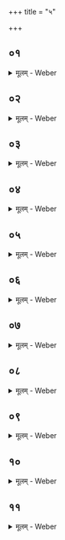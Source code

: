 +++
title = "५"

+++


##  ०१
<details><summary>मूलम् - Weber</summary>

सो ऽत्यु᳘पयजति॥  
यज्ञं᳘ गछ स्वाहेत्या᳘पो वै᳘ यज्ञ आ᳘पो रे᳘तो रे᳘त एॗवैत᳘त्सिञ्चति॥
</details>

##  ०२
<details><summary>मूलम् - Weber</summary>

सो᳘मं गछ स्वाहे᳘ति॥  
रे᳘तो वै सो᳘मो रे᳘त एॗवैत᳘त्सिञ्चति॥
</details>

##  ०३
<details><summary>मूलम् - Weber</summary>

दिव्यं न᳘भो गछ स्वाहे᳘ति॥  
आ᳘पो वै᳘ दिव्यं न᳘भ आ᳘पो रे᳘तो रे᳘त एॗवैत᳘त्सिञ्चति॥
</details>

##  ०४
<details><summary>मूलम् - Weber</summary>

अग्निं᳘ वैश्वानरं᳘ गछ स्वाहे᳘ति॥  
इयं वै᳘ पृथिव्य᳘ग्नि᳘र्वैश्वानॗरः सेय᳘म् प्रतिष्ठे᳘मा᳘मेवैत᳘त्प्रतिष्ठा᳘मभिप्र᳘जनयति॥
</details>

##  ०५
<details><summary>मूलम् - Weber</summary>

अ᳘थ मु᳘खं वि᳘मृष्टे॥  
म᳘नो मे हा᳘र्दि यछे᳘ति त᳘थो होपयष्टात्माॗनं नानुप्र᳘वृणक्ति॥
</details>

##  ०६
<details><summary>मूलम् - Weber</summary>

अ᳘थ जा᳘घन्या प᳘त्नीः सं᳘याजयन्ति॥  
जघनार्धो वै जा᳘घनी जघनार्धाद्वै यो᳘षायै प्रजाः प्र᳘जायन्ते तॗत्प्रैॗवैत᳘ज्जनयति यज्जा᳘घन्या प᳘त्नीः संयाज᳘यन्ति॥
</details>

##  ०७
<details><summary>मूलम् - Weber</summary>

अन्तरतो᳘ देवा᳘नाम् प᳘त्नीभ्यो᳘ ऽवद्यति॥  
अन्तरतो वै यो᳘षायै प्रजाः प्र᳘जायन्त उप᳘रिष्टादग्न᳘ये गृह᳘पतय उप᳘रिष्टाद्वै वृ᳘षा यो᳘षाम् अधिद्रवति॥
</details>

##  ०८
<details><summary>मूलम् - Weber</summary>

अ᳘थ हृदयशूले᳘नावभृथं᳘ यन्ति॥  
पशो᳘र्ह वा᳘ आलभ्य᳘मानस्य हृ᳘दयं शु᳘क्समभ्य᳘वैति हृ᳘दयाद्धृदयशूलम᳘थ य᳘छृत᳘स्य परितृन्द᳘न्ति त᳘दलं᳘जुषं त᳘स्मादु परितृ᳘द्यैव᳘ शूला᳘कुर्यात्त᳘त्त्रिःप्रच्युते᳘ पशौ हृ᳘दयम् प्रवृ᳘ह्योत्तम᳘म् प्रत्य᳘वदधाति॥
</details>

##  ०९
<details><summary>मूलम् - Weber</summary>

अ᳘थ हृदयशूलम् प्र᳘यछति॥  
तन्न᳘ पृथिव्या᳘म् परा᳘स्येॗन्नाप्सु स य᳘त्पृथिव्या᳘म् परा᳘स्येदो᳘षधीश्च व᳘नस्प᳘तींश्चैषा शुक्प्र᳘विशेद्य᳘दप्सु᳘ परा᳘स्येदप᳘ एषा शुक्प्र᳘विशेत्त᳘स्मान्न᳘ पृथिव्यांॗ नाॗप्सु॥
</details>

##  १०
<details><summary>मूलम् - Weber</summary>

अप᳘ एॗवाभ्यवे᳘त्य॥  
य᳘त्र शु᳘ष्कस्य चार्द्र᳘स्य च संधिः स्यात्तदु᳘पगूहेद्य᳘द्यु अभ्यवा᳘यनाय ग्ला᳘येद᳘ग्रेण यू᳘पमुदपात्रं᳘ निनी᳘य य᳘त्र शु᳘ष्कस्य चार्द्र᳘स्य च संधिर्भ᳘वति तदु᳘पगूहतिॗ नापो नौ᳘षधीर्हिंसीरि᳘ति त᳘थाॗ नापो नौ᳘षधीर्हिनस्ति धा᳘म्नोधाम्नो राजंस्त᳘तो वरुण नो मुञ्च य᳘दाहु᳘रघ्न्या इ᳘ति व᳘रुणे᳘ति श᳘पामहे त᳘तो वरुण नो मुञ्चे᳘ति त᳘देनᳫं स᳘र्वस्माद्वरुणपाशात्स᳘र्वस्माद्वरुॗण्यात्प्र᳘मुञ्चति॥
</details>

##  ११
<details><summary>मूलम् - Weber</summary>

अ᳘थाभि᳘मन्त्रयते॥  
सुमित्रिया᳘ न आ᳘प ओ᳘षधयः सन्तु दुर्मित्रियास्त᳘स्मै सन्तुॗ यो ऽस्मान्द्वे᳘ष्टि यं᳘ च वयं᳘ द्विष्म इ᳘ति य᳘त्र वा᳘ एते᳘न प्रच᳘रन्त्या᳘पश्च ह वा᳘ अस्मात्ता᳘वदो᳘षधयश्चापक्र᳘म्येव तिष्ठन्ति त᳘दु ता᳘भिर्मित्रधे᳘यं कुरुते त᳘थो हैनं ताः पु᳘नः प्र᳘विशन्त्येॗषो त᳘त्र प्रा᳘यश्चित्तिः क्रियते स वैॗ नाग्नीषोमी᳘यस्य पशोः᳘ करो᳘तिॗ नाग्नेय᳘स्य वशा᳘या एॗवानूबॗन्ध्यायै ताᳫं हि सर्वो᳘ ऽनु यज्ञः᳘ संति᳘ष्ठत एत᳘दु हास्याग्नीषोमी᳘यस्य च पशो᳘राग्नेय᳘स्य च हृदयशूले᳘न चरित᳘म् भवति य᳘द्वशा᳘याश्च᳘रन्ति॥
</details>